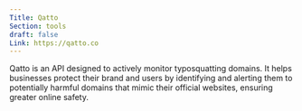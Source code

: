 ```yaml
---
Title: Qatto
Section: tools
draft: false
Link: https://qatto.co
---
```

Qatto is an API designed to actively monitor typosquatting domains. It helps businesses protect their brand and users by identifying and alerting them to potentially harmful domains that mimic their official websites, ensuring greater online safety.
